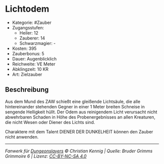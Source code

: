 # Lichtodem

- Kategorie: #Zauber
- Zugangsstufen:
  - Heiler: 12
  - Zauberer: 14
  - Schwarzmagier: -
- Kosten: 395
- Zauberbonus: 5
- Dauer: Augenblicklich
- Reichweite: VE Meter
- Abklingzeit: 10 KR
- Art: Zielzauber

## Beschreibung

Aus dem Mund des ZAW schießt eine gleißende Lichtsäule, die alle hintereinander stehenden Gegner in einer 1 Meter breiten Schneise in sengende Helligkeit hüllt. Der Odem aus reinigendem Licht verursacht nicht abwehrbaren Schaden in Höhe des Probenergebnisses an allen Kreaturen, die nicht Wesen oder Diener des Lichts sind.

Charaktere mit dem Talent DIENER DER DUNKELHEIT können den Zauber nicht anwenden.

---

_Fanwerk für [Dungeonslayers](https://www.dungeonslayers.net/) © Christian Kennig | Quelle: Bruder Grimms Grimmoire 6 | Lizenz: [CC-BY-NC-SA 4.0](https://creativecommons.org/licenses/by-nc-sa/4.0/deed.de)_
